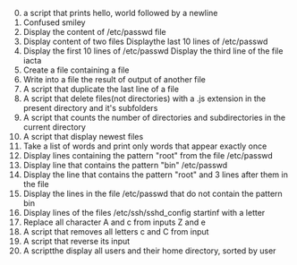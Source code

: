 0. a script that prints hello, world followed by a newline
1. Confused smiley
2. Display the content of /etc/passwd file
3. Display content of two files
Displaythe last 10 lines of /etc/passwd
5. Display the first 10 lines of /etc/passwd
Display the third line of the file iacta
7. Create a file containing a file
8. Write into a file the result of output of another file
9. A script that duplicate the last line of a file
10. A script that delete files(not directories) with a .js extension in the present directory and it's subfolders
11. A script that counts the number of directories and subdirectories in the current directory
12. A script that display newest files
13. Take a list of words and print only words that appear exactly once
14. Display lines containing the pattern "root" from the file /etc/passwd
15. Display line that contains the pattern "bin" /etc/passwd
16. Display the line that contains the pattern "root" and 3 lines after them in the file
17. Display the lines in the file /etc/passwd that do not contain the pattern bin
18. Display lines of the files /etc/ssh/sshd_config startinf with a letter
19. Replace all character A and c from inputs Z and e
20. A script that removes all letters c and C from input
21. A script that reverse its input
22. A scriptthe display all users and their home directory, sorted by user
